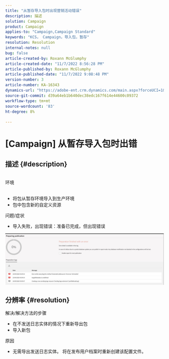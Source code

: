 ```yaml
---
title: "从暂存导入包时出现营销活动错误"
description: 描述
solution: Campaign
product: Campaign
applies-to: "Campaign,Campaign Standard"
keywords: "KCS， Campaign，导入包，暂存"
resolution: Resolution
internal-notes: null
bug: false
article-created-by: Roxann McGlumphy
article-created-date: "11/7/2022 8:56:28 PM"
article-published-by: Roxann McGlumphy
article-published-date: "11/7/2022 9:08:48 PM"
version-number: 3
article-number: KA-16343
dynamics-url: "https://adobe-ent.crm.dynamics.com/main.aspx?forceUCI=1&pagetype=entityrecord&etn=knowledgearticle&id=8c0ff8a1-de5e-ed11-9561-6045bd006704"
source-git-commit: d39a64eb1b640dec38edc167f614e44600c09372
workflow-type: tm+mt
source-wordcount: '83'
ht-degree: 8%

---
```


# [Campaign] 从暂存导入包时出错

## 描述 {#description}

<br>环境<br><br>
- 将包从暂存环境导入到生产环境
- 包中包含新的自定义资源

问题/症状
- 导入失败，出现错误：准备已完成，但出现错误


![](assets/___333e555a-e05e-ed11-9561-6045bd006704___.jpeg)




## 分辨率 {#resolution}

解决/解决方法的步骤
- 在不发送日志实体的情况下重新导出包
- 导入新包

原因
- 无需导出发送日志实体。 将在发布用户档案时重新创建该配置文件。



